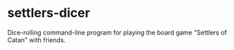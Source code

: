 settlers-dicer
==============

Dice-rolling command-line program for playing the board game "Settlers of Catan" with friends.
